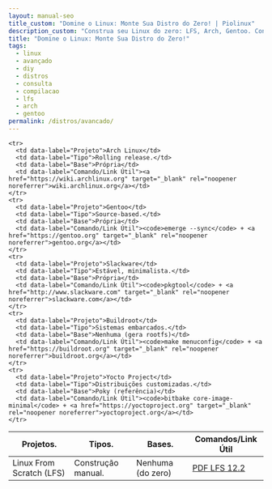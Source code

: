```yaml
---
layout: manual-seo
title_custom: "Domine o Linux: Monte Sua Distro do Zero! | Piolinux"
description_custom: "Construa seu Linux do zero: LFS, Arch, Gentoo. Controle total, performance máxima e aprendizado profundo!"
title: "Domine o Linux: Monte Sua Distro do Zero!"
tags:
  - linux
  - avançado
  - diy
  - distros
  - consulta
  - compilacao
  - lfs
  - arch
  - gentoo
permalink: /distros/avancado/
---
```







<section>






  <table class="evergreen-table">
  <thead>
    <tr>
      <th>Projetos.</th>
      <th>Tipos.</th>
      <th>Bases.</th>
      <th>Comandos/Link Útil</th>
    </tr>
  </thead>
  <tbody>
    <tr>
      <td data-label="Projeto">Linux From Scratch (LFS)</td>
      <td data-label="Tipo">Construção manual.</td>
      <td data-label="Base">Nenhuma (do zero)</td>
      <td data-label="Comando/Link Útil"><a href="https://www.linuxfromscratch.org/lfs/downloads/stable/LFS-BOOK-12.4.pdf" target="_blank" rel="noopener noreferrer">PDF LFS 12.2</a></td>
    </tr>
       
    <tr>
      <td data-label="Projeto">Arch Linux</td>
      <td data-label="Tipo">Rolling release.</td>
      <td data-label="Base">Própria</td>
      <td data-label="Comando/Link Útil"><a href="https://wiki.archlinux.org" target="_blank" rel="noopener noreferrer">wiki.archlinux.org</a></td>
    </tr>
    <tr>
      <td data-label="Projeto">Gentoo</td>
      <td data-label="Tipo">Source-based.</td>
      <td data-label="Base">Própria</td>
      <td data-label="Comando/Link Útil"><code>emerge --sync</code> + <a href="https://gentoo.org" target="_blank" rel="noopener noreferrer">gentoo.org</a></td>
    </tr>
    <tr>
      <td data-label="Projeto">Slackware</td>
      <td data-label="Tipo">Estável, minimalista.</td>
      <td data-label="Base">Própria</td>
      <td data-label="Comando/Link Útil"><code>pkgtool</code> + <a href="http://www.slackware.com" target="_blank" rel="noopener noreferrer">slackware.com</a></td>
    </tr>
    <tr>
      <td data-label="Projeto">Buildroot</td>
      <td data-label="Tipo">Sistemas embarcados.</td>
      <td data-label="Base">Nenhuma (gera rootfs)</td>
      <td data-label="Comando/Link Útil"><code>make menuconfig</code> + <a href="https://buildroot.org" target="_blank" rel="noopener noreferrer">buildroot.org</a></td>
    </tr>
    <tr>
      <td data-label="Projeto">Yocto Project</td>
      <td data-label="Tipo">Distribuições customizadas.</td>
      <td data-label="Base">Poky (referência)</td>
      <td data-label="Comando/Link Útil"><code>bitbake core-image-minimal</code> + <a href="https://yoctoproject.org" target="_blank" rel="noopener noreferrer">yoctoproject.org</a></td>
    </tr>
  </tbody>
</table>



</section>



<script type="application/ld+json">
{
  "@context": "https://schema.org",
  "@type": "Table",
  "name": "Distros Linux Avançadas / DIY — Monte do Zero",
  "description": "Projetos para quem quer controle total: compilar tudo, entender o sistema por dentro e construir seu próprio Linux.",
  "inLanguage": "pt-BR",
  "url": "{{ page.url | absolute_url }}",
  "mainEntityOfPage": {
    "@type": "WebPage",
    "@id": "{{ page.url | absolute_url }}"
  },
  "author": {
    "@type": "Person",
    "name": "Equipe Piolinux"
  },
  "publisher": {
    "@type": "Organization",
    "name": "Piolinux",
    "logo": {
      "@type": "ImageObject",
      "url": "https://piolinux.com/logo-512.png",
      "width": 512,
      "height": 512
    }
  },
  "datePublished": "2025-09-17T10:00:00+00:00",
  "dateModified": "{{ page.last_modified_at | date_to_rfc3339 }}"
}
</script>


